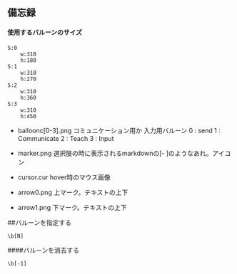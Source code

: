 ## 備忘録

#### 使用するバルーンのサイズ
```
S:0
    w:310
    h:180
S:1
    w:310
    h:270
S:2
    w:310
    h:360
S:3
    w:310
    h:450
```

- balloonc[0-3].png
    コミュニケーション用か
    入力用バルーン
    0 : send
    1 : Communicate
    2 : Teach
    3 : Input

- marker.png
    選択肢の時に表示されるmarkdownの[- ]のようなあれ。アイコン
- cursor.cur
    hover時のマウス画像
- arrow0.png
    上マーク。テキストの上下
- arrow1.png
    下マーク。テキストの上下
    

##バルーンを指定する
```
\b[N]
```

####バルーンを消去する
```
\b[-1]
```



